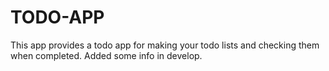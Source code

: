 # TODO-APP
This app provides a todo app for making your todo lists and checking them when completed.
Added some info in develop.